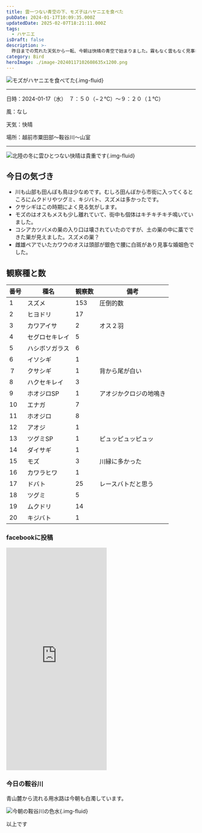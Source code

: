 ```yaml
---
title: 雲一つない青空の下、モズ子はハヤニエを食べた
pubDate: 2024-01-17T10:09:35.000Z
updatedDate: 2025-02-07T18:21:11.000Z
tags:
  - ハヤニエ
isDraft: false
description: >-
  昨日までの荒れた天気から一転、今朝は快晴の青空で始まりました。霧もなく雲もなく見事な空です。川にはイソシギ、クサシギ、山辺にはエナガが群れ、川にはモズ達がいました。今朝のハイライトはモズ（メス）のハヤニエを食べるシーン。一心不乱に食べていました。ハヤニエは電柱を支えるワイヤの隙間に置かれたもので地上高さは３ｍほど。積雪は今朝は２ｃｍぐらいです。
category: Bird
heroImage: ./image-20240117102608635x1200.png
---
```




![モズがハヤニエを食べてた](https://object-storage.tyo2.conoha.io/v1/nc_938a9d00d6004f1390c354d4a15ef25b/blog-astro-assets/blog-images/C6DA77D136594B43B1D0AEF1D64C1A11/image-20240117102608635x1200.png){.img-fluid}


------

日時：2024-01-17（水）　７：５０（−２℃）〜９：２０（１℃）

風：なし

天気：快晴

場所：越前市粟田部〜鞍谷川〜山室

------





![北陸の冬に雲ひとつない快晴は貴重です](https://object-storage.tyo2.conoha.io/v1/nc_938a9d00d6004f1390c354d4a15ef25b/blog-astro-assets/blog-images/IMG_1347x1200.JPG){.img-fluid}



## 今日の気づき

- 川も山部も田んぼも鳥は少なめです。むしろ田んぼから市街に入ってくるところにムクドリやツグミ、キジバト、スズメは多かったです。
- クサシギはこの時期によく見る気がします。
- モズのはオスもメスも少し離れていて、街中も個体はキチキチキチ鳴いていました。
- コシアカツバメの巣の入り口は壊されていたのですが、土の巣の中に藁でできた巣が見えました。スズメの巣？
- 雌雄ペアでいたカワウのオスは頭部が銀色で腰に白斑があり見事な婚姻色でした。




## 観察種と数

| 番号 | 種名           | 観察数 | 備考                   |
| ---- | -------------- | ------ | ---------------------- |
| 1    | スズメ         | 153    | 圧倒的数               |
| 2    | ヒヨドリ       | 17     |                        |
| 3    | カワアイサ     | 2      | オス２羽               |
| 4    | セグロセキレイ | 5      |                        |
| 5    | ハシボソガラス | 6      |                        |
| 6    | イソシギ       | 1      |                        |
| ７   | クサシギ       | 1      | 背から尾が白い         |
| 8    | ハクセキレイ   | 3      |                        |
| 9    | ホオジロSP     | 1      | アオジかクロジの地鳴き |
| 10   | エナガ         | 7      |                        |
| 11   | ホオジロ       | 8      |                        |
| 12   | アオジ         | 1      |                        |
| 13   | ツグミSP       | 1      | ピュッピュッピュッ     |
| 14   | ダイサギ       | 1      |                        |
| 15   | モズ           | 3      | 川縁に多かった         |
| 16   | カワラヒワ     | 1      |                        |
| 17   | ドバト         | 25     | レースバトだと思う     |
| 18   | ツグミ         | 5      |                        |
| 19   | ムクドリ       | 14     |                        |
| 20   | キジバト       | 1      |                        |




### facebookに投稿
<iframe src="https://www.facebook.com/plugins/video.php?height=476&href=https%3A%2F%2Fwww.facebook.com%2F100007482843025%2Fvideos%2F674754461509789%2F&show_text=true&width=267&t=0" width="267" height="591" style="border:none;overflow:hidden" scrolling="no" frameborder="0" allowfullscreen="true" allow="autoplay; clipboard-write; encrypted-media; picture-in-picture; web-share" allowFullScreen="true"></iframe>

### 今日の鞍谷川

青山麓から流れる用水路は今朝も白濁しています。

![今朝の鞍谷川の色水](https://object-storage.tyo2.conoha.io/v1/nc_938a9d00d6004f1390c354d4a15ef25b/blog-astro-assets/blog-images/IMG_1334x1200.JPG){.img-fluid}


以上です

   
